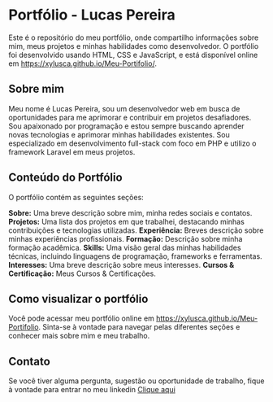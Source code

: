 # Portfólio - Lucas Pereira
Este é o repositório do meu portfólio, onde compartilho informações sobre mim, meus projetos e minhas habilidades como desenvolvedor. O portfólio foi desenvolvido usando HTML, CSS e JavaScript, e está disponível online em https://xylusca.github.io/Meu-Portifolio/.

## Sobre mim
Meu nome é Lucas Pereira, sou um desenvolvedor web em busca de oportunidades para me aprimorar e contribuir em projetos desafiadores. Sou apaixonado por programação e estou sempre buscando aprender novas tecnologias e aprimorar minhas habilidades existentes. Sou especializado em desenvolvimento full-stack com foco em PHP e utilizo o framework Laravel em meus projetos.

## Conteúdo do Portfólio
O portfólio contém as seguintes seções:

<strong>Sobre:</strong> Uma breve descrição sobre mim, minha redes sociais e contatos.
<strong>Projetos:</strong> Uma lista dos projetos em que trabalhei, destacando minhas contribuições e tecnologias utilizadas.
<strong>Experiência:</strong> Breves descrição sobre minhas experiências profissionais.
<strong>Formação:</strong> Descrição sobre minha formação acadêmica.
<strong>Skills:</strong> Uma visão geral das minhas habilidades técnicas, incluindo linguagens de programação, frameworks e ferramentas.
<strong>Interesses:</strong> Uma breve descrição sobre meus interesses.
<strong>Cursos & Certificação:</strong> Meus Cursos & Certificações.

## Como visualizar o portfólio
Você pode acessar meu portfólio online em <a href='https://xylusca.github.io/Meu-Portifolio/'>https://xylusca.github.io/Meu-Portifolio</a>. Sinta-se à vontade para navegar pelas diferentes seções e conhecer mais sobre mim e meu trabalho.

## Contato
Se você tiver alguma pergunta, sugestão ou oportunidade de trabalho, fique à vontade para entrar no meu linkedin <a href='https://www.linkedin.com/in/lucas-pereira-9480141b7/'>Clique aqui</a>
